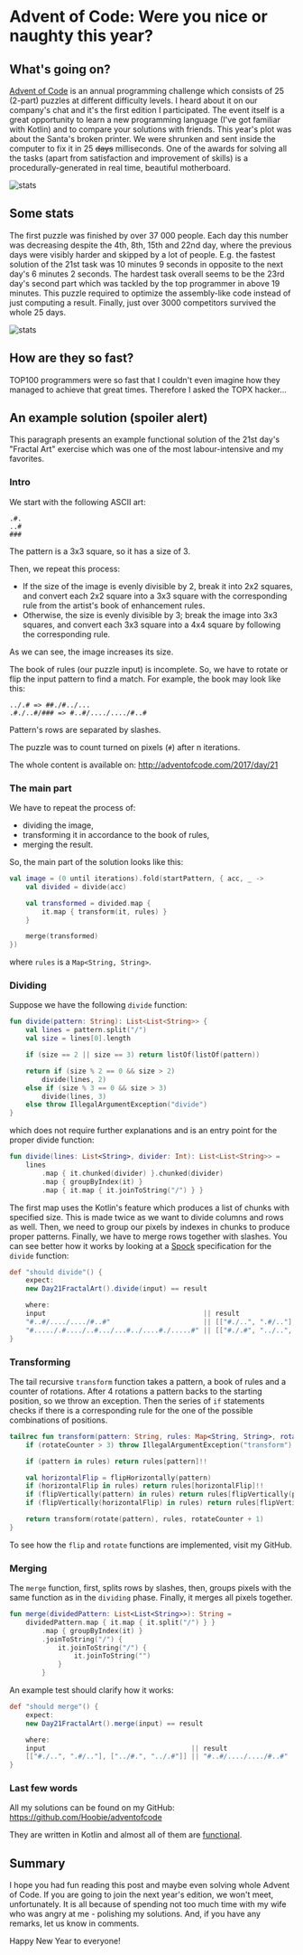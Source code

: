 # Advent of Code: Were you nice or naughty this year?

## What's going on?
[Advent of Code](http://adventofcode.com/2017) is an annual programming challenge which consists of 25 (2-part) puzzles at different difficulty levels.
I heard about it on our company's chat and it's the first edition I participated. The event itself is a great opportunity to learn 
a new programming language (I've got familiar with Kotlin) and to compare your solutions with friends.
This year's plot was about the Santa's broken printer. We were shrunken and sent inside the computer to fix it in 25 ~~days~~ milliseconds.
One of the awards for solving all the tasks (apart from satisfaction and improvement of skills) is a procedurally-generated in real time, beautiful motherboard.

![stats](calendar.png)

## Some stats
The first puzzle was finished by over 37 000 people. Each day this number was decreasing despite the 4th, 8th, 15th and 22nd day,
where the previous days were visibly harder and skipped by a lot of people. E.g. the fastest solution of the 21st task was
10 minutes 9 seconds in opposite to the next day's 6 minutes 2 seconds. The hardest task overall seems to be the 23rd day's second part
which was tackled by the top programmer in above 19 minutes. This puzzle required to optimize the assembly-like code instead of just computing a result.
Finally, just over 3000 competitors survived the whole 25 days.

![stats](stats.png)

## How are they so fast?
TOP100 programmers were so fast that I couldn't even imagine how they managed to achieve that great times. Therefore I asked the TOPX hacker...

## An example solution (spoiler alert)
This paragraph presents an example functional solution of the 21st day's "Fractal Art" exercise which was one of the most labour-intensive and my favorites.

### Intro
We start with the following ASCII art:
```
.#.
..#
###
```
The pattern is a 3x3 square, so it has a size of 3.

Then, we repeat this process:
* If the size of the image is evenly divisible by 2, break it into 2x2 squares, and convert each 2x2 square into a 3x3 square 
with the corresponding rule from the artist's book of enhancement rules.
* Otherwise, the size is evenly divisible by 3; break the image into 3x3 squares, and convert each 3x3 square into a 4x4 square 
by following the corresponding rule.

As we can see, the image increases its size.

The book of rules (our puzzle input) is incomplete. So, we have to rotate or flip the input pattern to find a match.
For example, the book may look like this:
```
../.# => ##./#../...
.#./..#/### => #..#/..../..../#..#
```
Pattern's rows are separated by slashes.

The puzzle was to count turned on pixels (`#`) after n iterations.

The whole content is available on: http://adventofcode.com/2017/day/21

### The main part
We have to repeat the process of:
* dividing the image,
* transforming it in accordance to the book of rules,
* merging the result.

So, the main part of the solution looks like this:
```kotlin
val image = (0 until iterations).fold(startPattern, { acc, _ ->
    val divided = divide(acc)

    val transformed = divided.map {
        it.map { transform(it, rules) }
    }

    merge(transformed)
})
```
where `rules` is a `Map<String, String>`.

### Dividing
Suppose we have the following `divide` function:
```kotlin
fun divide(pattern: String): List<List<String>> {
    val lines = pattern.split("/")
    val size = lines[0].length

    if (size == 2 || size == 3) return listOf(listOf(pattern))

    return if (size % 2 == 0 && size > 2)
        divide(lines, 2)
    else if (size % 3 == 0 && size > 3)
        divide(lines, 3)
    else throw IllegalArgumentException("divide")
}
```
which does not require further explanations and is an entry point for the proper divide function:
```kotlin
fun divide(lines: List<String>, divider: Int): List<List<String>> =
    lines
        .map { it.chunked(divider) }.chunked(divider)
        .map { groupByIndex(it) }
        .map { it.map { it.joinToString("/") } }
```
The first map uses the Kotlin's feature which produces a list of chunks with specified size.
This is made twice as we want to divide columns and rows as well.
Then, we need to group our pixels by indexes in chunks to produce proper patterns.
Finally, we have to merge rows together with slashes.
You can see better how it works by looking at a [Spock](http://spockframework.org/) specification for the `divide` function:
```groovy
def "should divide"() {
    expect:
    new Day21FractalArt().divide(input) == result

    where:
    input                                       || result
    "#..#/..../..../#..#"                       || [["#./..", ".#/.."], ["../#.", "../.#"]]
    "#...../.#..../..#.../...#../....#./.....#" || [["#./.#", "../..", "../.."], ["../..", "#./.#", "../.."], ["../..", "../..", "#./.#"]]
}
```

### Transforming
The tail recursive `transform` function takes a pattern, a book of rules and a counter of rotations.
After 4 rotations a pattern backs to the starting position, so we throw an exception.
Then the series of `if` statements checks if there is a corresponding rule for the one of the possible combinations of positions.
```kotlin
tailrec fun transform(pattern: String, rules: Map<String, String>, rotateCounter: Int = 0): String {
    if (rotateCounter > 3) throw IllegalArgumentException("transform")

    if (pattern in rules) return rules[pattern]!!

    val horizontalFlip = flipHorizontally(pattern)
    if (horizontalFlip in rules) return rules[horizontalFlip]!!
    if (flipVertically(pattern) in rules) return rules[flipVertically(pattern)]!!
    if (flipVertically(horizontalFlip) in rules) return rules[flipVertically(horizontalFlip)]!!

    return transform(rotate(pattern), rules, rotateCounter + 1)
}
```
To see how the `flip` and `rotate` functions are implemented, visit my GitHub.

### Merging
The `merge` function, first, splits rows by slashes, then, groups pixels with the same function as in the `dividing` phase.
Finally, it merges all pixels together.
```kotlin
fun merge(dividedPattern: List<List<String>>): String =
    dividedPattern.map { it.map { it.split("/") } }
        .map { groupByIndex(it) }
        .joinToString("/") {
            it.joinToString("/") {
                it.joinToString("")
            }
        }
```
An example test should clarify how it works:
```groovy
def "should merge"() {
    expect:
    new Day21FractalArt().merge(input) == result

    where:
    input                                    || result
    [["#./..", ".#/.."], ["../#.", "../.#"]] || "#..#/..../..../#..#"
}
```

### Last few words
All my solutions can be found on my GitHub: https://github.com/Hoobie/adventofcode

They are written in Kotlin and almost all of them are [functional](https://en.wikipedia.org/wiki/Functional_programming).

## Summary
I hope you had fun reading this post and maybe even solving whole Advent of Code. If you are going to join the next year's edition,
we won't meet, unfortunately. It is all because of spending not too much time with my wife who was angry at me - polishing my solutions.
And, if you have any remarks, let us know in comments.

Happy New Year to everyone!
